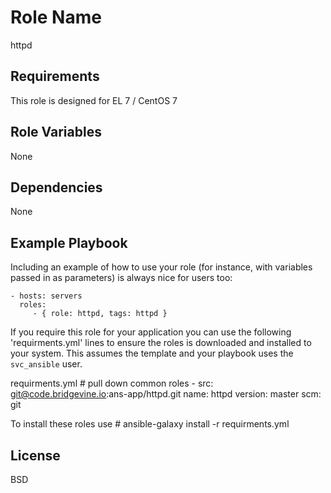 Role Name
=========

httpd

Requirements
------------

This role is designed for EL 7 / CentOS 7

Role Variables
--------------

None

Dependencies
------------

None

Example Playbook
----------------

Including an example of how to use your role (for instance, with variables passed in as parameters) is always nice for users too:

    - hosts: servers
      roles:
         - { role: httpd, tags: httpd }

If you require this role for your application you can use the following 'requirments.yml' lines to ensure the roles is downloaded and installed to your system. This assumes the template and your playbook uses the `svc_ansible` user.

requirments.yml
    # pull down common roles
      - src: git@code.bridgevine.io:ans-app/httpd.git
        name: httpd
        version: master
        scm: git

To install these roles use
    # ansible-galaxy install -r requirments.yml

License
-------

BSD
